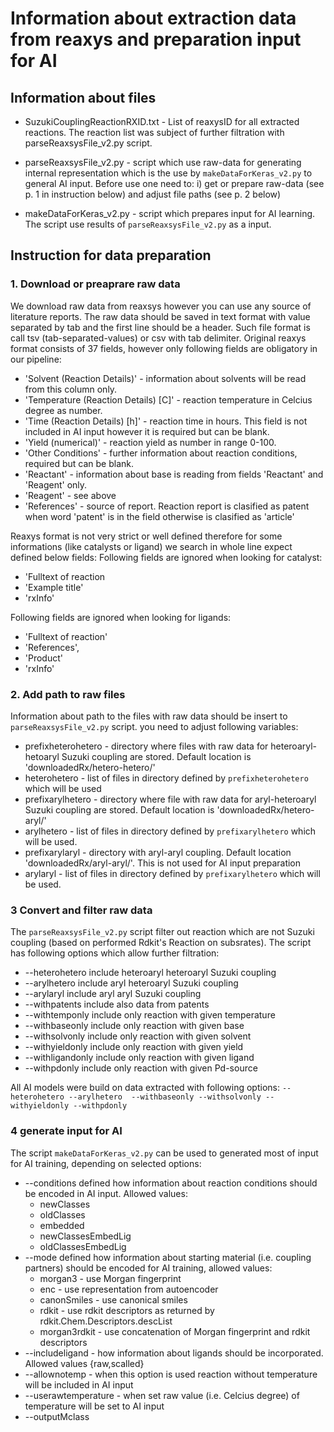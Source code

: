 # Information about extraction data from reaxys and preparation input for AI

## Information about files
- SuzukiCouplingReactionRXID.txt - List of reaxysID for all extracted reactions. 
    The reaction list was subject of further filtration with parseReaxsysFile_v2.py script.
   
- parseReaxsysFile_v2.py - script which use raw-data for generating internal representation which is the use by `makeDataForKeras_v2.py` to general AI input. Before use one need to: i) get or prepare raw-data (see p. 1 in instruction below) and adjust file paths (see p. 2 below)
- makeDataForKeras_v2.py - script which prepares input for AI learning. The script use results of `parseReaxsysFile_v2.py` as a input.

## Instruction for data preparation
### 1. Download or preaprare raw data 
We download raw data from reaxsys however you can use any source of literature reports. The raw data should be saved in text format with value separated by tab and the first line should be a header. Such file format is call tsv (tab-separated-values) or csv with tab delimiter. Original reaxys format consists of 37 fields, however only following fields are obligatory in our pipeline:
 - 'Solvent (Reaction Details)' - information about solvents will be read from this column only. 
 - 'Temperature (Reaction Details) [C]' - reaction temperature in Celcius degree as number.
 - 'Time (Reaction Details) [h]' - reaction time in hours. This field is not included in AI input however it is required but can be blank.
 - 'Yield (numerical)' - reaction yield as number in range 0-100.
 - 'Other Conditions' - further information about reaction conditions, required but can be blank.
 - 'Reactant' - information about base is reading from fields 'Reactant' and 'Reagent' only.
 - 'Reagent' - see above
 - 'References' - source of report. Reaction report is clasified as patent when word 'patent' is in the field otherwise is clasified as 'article'

 Reaxys format is not very strict or well defined therefore for some informations (like catalysts or ligand) we search in whole line expect defined below fields:
 Following fields are ignored when looking for catalyst:
  - 'Fulltext of reaction
  - 'Example title' 
  - 'rxInfo'

 Following fields are ignored when looking for ligands:
  - 'Fulltext of reaction' 
  - 'References', 
  - 'Product'
  - 'rxInfo'

### 2. Add path to raw files
Information about path to the files with raw data should be insert to `parseReaxsysFile_v2.py` script. you need to adjust following variables:

 - prefixheterohetero - directory where files with raw data for heteroaryl-hetoaryl Suzuki coupling are stored. Default location is 'downloadedRx/hetero-hetero/'
 - heterohetero - list of files in directory defined by `prefixheterohetero` which will be used
 - prefixarylhetero - directory where file with raw data for aryl-heteroaryl Suzuki coupling are stored. Default location is 'downloadedRx/hetero-aryl/'
 - arylhetero - list of files in directory defined by `prefixarylhetero` which will be used.
 - prefixarylaryl - directory with aryl-aryl coupling. Default location 'downloadedRx/aryl-aryl/'. This is not used for AI input preparation
 - arylaryl - list of files in directory defined by `prefixarylhetero` which will be used.
    
### 3 Convert and filter raw data
The `parseReaxsysFile_v2.py` script filter out reaction which are not Suzuki coupling (based on performed Rdkit's Reaction on subsrates). The script has following options which allow further filtration:
 - --heterohetero    include heteroaryl heteroaryl Suzuki coupling 
 - --arylhetero      include aryl heteroaryl Suzuki coupling 
 - --arylaryl        include aryl aryl Suzuki coupling 
 -  --withpatents     include also data from patents
 - --withtemponly    include only reaction with given temperature
 - --withbaseonly    include only reaction with given base
 - --withsolvonly    include only reaction with given solvent
 - --withyieldonly   include only reaction with given yield
 - --withligandonly  include only reaction with given ligand
 - --withpdonly      include only reaction with given Pd-source
 
All AI models were build on data extracted with following options: `--heterohetero --arylhetero  --withbaseonly --withsolvonly --withyieldonly --withpdonly`
 
### 4 generate input for AI
The script `makeDataForKeras_v2.py` can be used to generated most of input for AI training, depending on selected options:
 - --conditions     defined how information about reaction conditions should be encoded in AI input. Allowed values:    
   - newClasses
   - oldClasses
   - embedded
   - newClassesEmbedLig
   - oldClassesEmbedLig
 - --mode     defined how information about starting material (i.e. coupling partners) should be encoded for AI training, allowed values:
   - morgan3 - use Morgan fingerprint
   - enc - use representation from autoencoder
   - canonSmiles - use canonical smiles
   - rdkit - use rdkit descriptors as returned by rdkit.Chem.Descriptors.descList
   - morgan3rdkit - use concatenation of Morgan fingerprint and rdkit descriptors
 - --includeligand  - how information about ligands should be incorporated. Allowed values {raw,scalled} 
 - --allownotemp - when this option is used reaction without temperature will be included in AI input
 - --userawtemperature - when set raw value (i.e. Celcius degree) of temperature will be set to AI input
 - --outputMclass 
